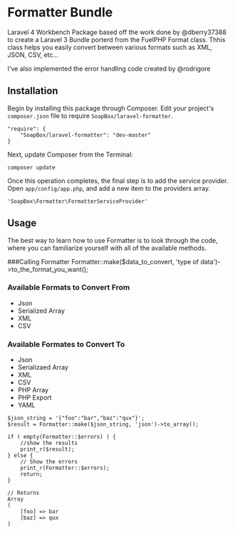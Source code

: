 Formatter Bundle
================

Laravel 4 Workbench Package based off the work done by @dberry37388 to create a Laravel 3 Bundle porterd from the FuelPHP Format class.  Thhis class helps you easily convert between various formats such as XML, JSON, CSV, etc...

I've also implemented the error handling code created by @rodrigore

Installation
------------

Begin by installing this package through Composer. Edit your project's `composer.json` file to require `SoapBox/laravel-formatter`.

	"require": {
		"SoapBox/laravel-formatter": "dev-master"
	}

Next, update Composer from the Terminal:

    composer update

Once this operation completes, the final step is to add the service provider. Open `app/config/app.php`, and add a new item to the providers array.

    'SoapBox\Formatter\FormatterServiceProvider'


Usage
-----
The best way to learn how to use Formatter is to look through the code, where you can familiarize yourself with all of the available methods.

###Calling Formatter
Formatter::make($data_to_convert, 'type of data')->to_the_format_you_want();

### Available Formats to Convert From
- Json
- Serialized Array
- XML
- CSV

### Available Formates to Convert To
- Json
- Serializaed Array
- XML
- CSV
- PHP Array
- PHP Export
- YAML

```
$json_string = '{"foo":"bar","baz":"qux"}';
$result = Formatter::make($json_string, 'json')->to_array();

if ( empty(Formatter::$errors) ) {
	//show the results
	print_r($result);
} else {
	// Show the errors
	print_r(Formatter::$errors);
	return;
}

// Returns
Array
(
    [foo] => bar
    [baz] => qux
)
```

